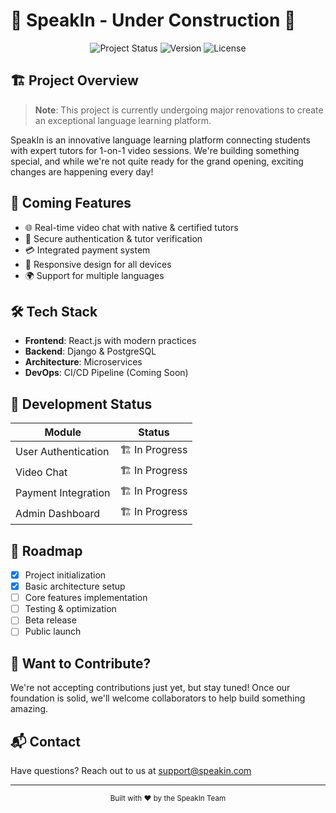 # 🚧 SpeakIn - Under Construction 🚧

<div align="center">
  <img src="https://img.shields.io/badge/status-renovating-orange" alt="Project Status"/>
  <img src="https://img.shields.io/badge/version-0.1.0-blue" alt="Version"/>
  <img src="https://img.shields.io/badge/license-MIT-green" alt="License"/>
</div>

## 🏗️ Project Overview

> **Note**: This project is currently undergoing major renovations to create an exceptional language learning platform.

SpeakIn is an innovative language learning platform connecting students with expert tutors for 1-on-1 video sessions. We're building something special, and while we're not quite ready for the grand opening, exciting changes are happening every day!

## 🎯 Coming Features

- 🌐 Real-time video chat with native & certified tutors
- 🔐 Secure authentication & tutor verification
- 💳 Integrated payment system
- 📱 Responsive design for all devices
- 🌍 Support for multiple languages

## 🛠️ Tech Stack

- **Frontend**: React.js with modern practices
- **Backend**: Django & PostgreSQL
- **Architecture**: Microservices
- **DevOps**: CI/CD Pipeline (Coming Soon)

## 🚀 Development Status

| Module | Status |
|--------|---------|
| User Authentication | 🏗️ In Progress |
| Video Chat | 🏗️ In Progress |
| Payment Integration | 🏗️ In Progress |
| Admin Dashboard | 🏗️ In Progress |

## 📅 Roadmap

- [x] Project initialization
- [x] Basic architecture setup
- [ ] Core features implementation
- [ ] Testing & optimization
- [ ] Beta release
- [ ] Public launch

## 👷 Want to Contribute?

We're not accepting contributions just yet, but stay tuned! Once our foundation is solid, we'll welcome collaborators to help build something amazing.

## 📬 Contact

Have questions? Reach out to us at [support@speakin.com](mailto:support@speakin.com)

---

<div align="center">
  <sub>Built with ❤️ by the SpeakIn Team</sub>
</div>
